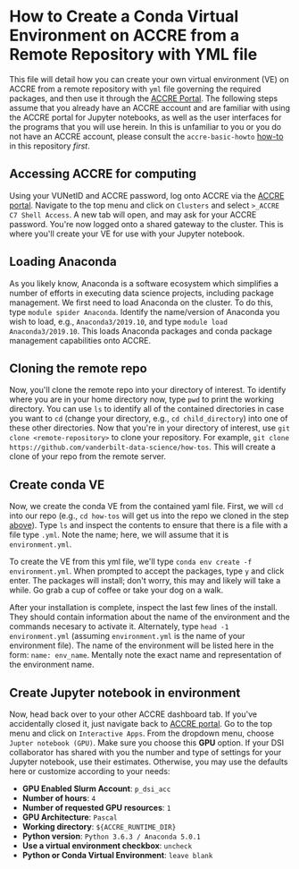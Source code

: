 # How to Create a Conda Virtual Environment on ACCRE from a Remote Repository with YML file

This file will detail how you can create your own virtual environment (VE) on ACCRE from a remote repository with `yml` file governing the required packages, and then use it through the [ACCRE Portal](https://portal.accre.vanderbilt.edu).  The following steps assume that you already have an ACCRE account and are familiar with using the ACCRE portal for Jupyter notebooks, as well as the user interfaces for the programs that you will use herein.  In this is unfamiliar to you or you do not have an ACCRE account, please consult the `accre-basic-howto` [how-to](https://github.com/vanderbilt-data-science/how-tos/tree/master/accre-basic-howto) in this repository _first_.

## Accessing ACCRE for computing
Using your VUNetID and ACCRE password, log onto ACCRE via the [ACCRE portal](https://portal.accre.vanderbilt.edu). Navigate to the top menu and click on `Clusters` and select `>_ACCRE C7 Shell Access`. A new tab will open, and may ask for your ACCRE password.  You're now logged onto a shared gateway to the cluster.  This is where you'll create your VE for use with your Jupyter notebook.

## Loading Anaconda
As you likely know, Anaconda is a software ecosystem which simplifies a number of efforts in executing data science projects, including package management.  We first need to load Anaconda on the cluster.  To do this, type `module spider Anaconda`.  Identify the name/version of Anaconda you wish to load, e.g., `Anaconda3/2019.10`, and type `module load Anaconda3/2019.10`.  This loads Anaconda packages and conda package management capabilities onto ACCRE.

## Cloning the remote repo
Now, you'll clone the remote repo into your directory of interest.  To identify where you are in your home directory now, type `pwd` to print the working directory.  You can use `ls` to identify all of the contained directories in case you want to `cd` (change your directory, e.g., `cd child_directory`) into one of these other directories.  Now that you're in your directory of interest, use `git clone <remote-repository>` to clone your repository.  For example, `git clone https://github.com/vanderbilt-data-science/how-tos`.  This will create a clone of your repo from the remote server.

## Create conda VE
Now, we create the conda VE from the contained yaml file.  First, we will `cd` into our repo (e.g., `cd how-tos` will get us into the repo we cloned in the step [above](#cloning-the-remote-repo)).  Type `ls` and inspect the contents to ensure that there is a file with a file type `.yml`.  Note the name; here, we will assume that it is `environment.yml`.

To create the VE from this yml file, we'll type `conda env create -f environment.yml`.  When prompted to accept the packages, type `y` and click enter.  The packages will install; don't worry, this may and likely will take a while.  Go grab a cup of coffee or take your dog on a walk.

After your installation is complete, inspect the last few lines of the install.  They should contain information about the name of the environment and the commands necesary to activate it.  Alternately, type `head -1 environment.yml` (assuming `environment.yml` is the name of your environment file).  The name of the environment will be listed here in the form: `name: env_name`.  Mentally note the exact name and representation of the environment name.

## Create Jupyter notebook in environment
Now, head back over to your other ACCRE dashboard tab.  If you've accidentally closed it, just navigate back to [ACCRE portal](https://portal.accre.vanderbilt.edu).  Go to the top menu and click on `Interactive Apps`.  From the dropdown menu, choose `Jupter notebook (GPU)`.  Make sure you choose this **GPU** option.  If your DSI collaborator has shared with you the number and type of settings for your Jupyter notebook, use their estimates.  Otherwise, you may use the defaults here or customize according to your needs:

- **GPU Enabled Slurm Account**: `p_dsi_acc`
- **Number of hours**: `4`
- **Number of requested GPU resources**: `1`
- **GPU Architecture**: `Pascal`
- **Working directory**: `${ACCRE_RUNTIME_DIR}`
- **Python version**: `Python 3.6.3 / Anaconda 5.0.1`
- **Use a virtual environment checkbox**: `uncheck`
- **Python or Conda Virtual Environment**: `leave blank`